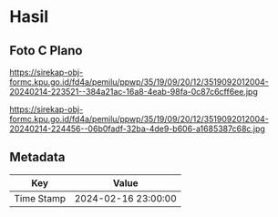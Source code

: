 # Hasil

## Foto C Plano

https://sirekap-obj-formc.kpu.go.id/fd4a/pemilu/ppwp/35/19/09/20/12/3519092012004-20240214-223521--384a21ac-16a8-4eab-98fa-0c87c6cff6ee.jpg

https://sirekap-obj-formc.kpu.go.id/fd4a/pemilu/ppwp/35/19/09/20/12/3519092012004-20240214-224456--06b0fadf-32ba-4de9-b606-a1685387c68c.jpg


## Metadata

| Key        | Value               |
| ---------- | ------------------- |
| Time Stamp | 2024-02-16 23:00:00 |



